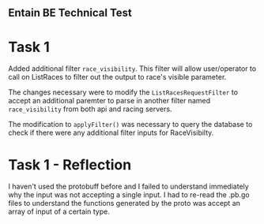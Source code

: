 ## Entain BE Technical Test

# Task 1
Added additional filter `race_visibility`. This filter will allow user/operator to call on ListRaces to filter out the output to race's visible parameter.

The changes necessary were to modify the `ListRacesRequestFilter` to accept an additional paremter to parse in another filter named `race_visibility` from both api and racing servers.

The modification to `applyFilter()` was necessary to query the database to check if there were any additional filter inputs for RaceVisibilty.

# Task 1 - Reflection
I haven't used the protobuff before and I failed to understand immediately why the input was not accepting a single input. I had to re-read the .pb.go files to understand the functions generated by the proto was accept an array of input of a certain type. 

